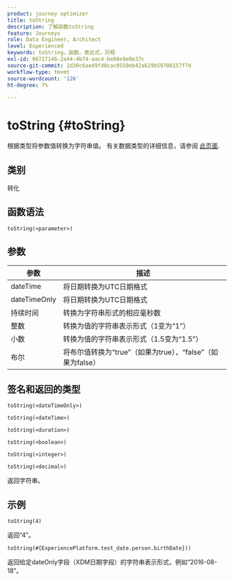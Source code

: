```yaml
---
product: journey optimizer
title: toString
description: 了解函数toString
feature: Journeys
role: Data Engineer, Architect
level: Experienced
keywords: toString，函数，表达式，历程
exl-id: 06727146-2a44-4b74-aac4-be60e9e0e37c
source-git-commit: 1d30c6ae49fd0cac0559eb42a629b59708157f7d
workflow-type: tm+mt
source-wordcount: '126'
ht-degree: 7%

---
```


# toString {#toString}

根据类型将参数值转换为字符串值。 有关数据类型的详细信息，请参阅 [此页面](../expression/data-types.md).

## 类别

转化

## 函数语法

`toString(<parameter>)`

## 参数

| 参数 | 描述 |
|--- |--- |
| dateTime | 将日期转换为UTC日期格式 |
| dateTimeOnly | 将日期转换为UTC日期格式 |
| 持续时间 | 转换为字符串形式的相应毫秒数 |
| 整数 | 转换为值的字符串表示形式（1变为“1”） |
| 小数 | 转换为值的字符串表示形式（1.5变为“1.5”） |
| 布尔 | 将布尔值转换为“true”（如果为true），“false”（如果为false） |

## 签名和返回的类型

`toString(<dateTimeOnly>)`

`toString(<dateTime>)`

`toString(<duration>)`

`toString(<boolean>)`

`toString(<integer>)`

`toString(<decimal>)`

返回字符串。

## 示例

`toString(4)`

返回“4”。

`toString(#{ExperiencePlatform.test_date.person.birthDate}))`

返回给定dateOnly字段（XDM日期字段）的字符串表示形式，例如“2016-08-18”。
